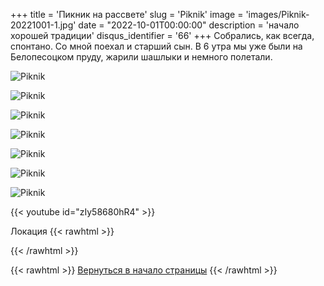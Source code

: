 +++
title = 'Пикник на рассвете'
slug = 'Piknik'
image = 'images/Piknik-20221001-1.jpg'
date = "2022-10-01T00:00:00"
description = 'начало хорошей традиции'
disqus_identifier = '66'
+++
Собрались, как всегда, спонтано. Со мной поехал и старший сын.
В 6 утра мы уже были на Белопесоцком пруду, жарили шашлыки и немного полетали.

![Piknik](/images/Piknik-20221001-2.jpg)

![Piknik](/images/Piknik-20221001-3.jpg)

![Piknik](/images/Piknik-20221001-4.jpg)

![Piknik](/images/Piknik-20221001-5.jpg)

![Piknik](/images/Piknik-20221001-6.jpg)

![Piknik](/images/Piknik-20221001-7.jpg)

![Piknik](/images/Piknik-20221001-8.jpg)

{{< youtube id="zIy58680hR4" >}}

Локация
{{< rawhtml >}}
<script type="text/javascript" charset="utf-8" async src="https://api-maps.yandex.ru/services/constructor/1.0/js/?um=constructor%3A065c1ae1716433304b19614e3577ffe2f0180ac6e8f2426f737c9252ff515428&amp;width=820&amp;height=461&amp;lang=ru_RU&amp;scroll=true"></script>
{{< /rawhtml >}}

{{< rawhtml >}}
<a href="#">Вернуться в начало страницы</a>
{{< /rawhtml >}}